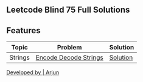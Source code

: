 ## Leetcode Blind 75 Full Solutions


## Features


|Topic| Problem | Solution |
|-----| ------- | -------- |
|Strings| [Encode Decode Strings](https://leetcode.com/problems/encode-and-decode-strings/) | [Solution](https://github.com/vishyarjun/dsa-leetcode/blob/master/encode_decode.py) |


[Developed by | Arjun](https://vishyarjun.github.io)
